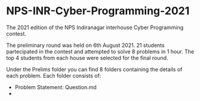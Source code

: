 # NPS-INR-Cyber-Programming-2021
The 2021 edition of the NPS Indiranagar interhouse Cyber Programming contest.

The preliminary round was held on 6th August 2021. 21 students partecipated in the contest and attempted to solve 8 problems in 1 hour. The top 4 students from each house were selected for the final round.

Under the Prelims folder you can find 8 folders containing the details of each problem. Each folder consists of:
 - Problem Statement: Question.md
 - 